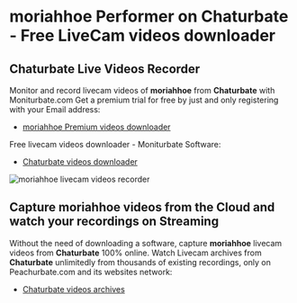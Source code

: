 # moriahhoe Performer on Chaturbate - Free LiveCam videos downloader

## Chaturbate Live Videos Recorder

Monitor and record livecam videos of **moriahhoe** from **Chaturbate** with Moniturbate.com
Get a premium trial for free by just and only registering with your Email address:
* [moriahhoe Premium videos downloader](https://moniturbate.com/request-demo-licence-key.html)

Free livecam videos downloader - Moniturbate Software:
* [Chaturbate videos downloader](https://moniturbate.com/moniturbate-download-software.html)

![moriahhoe livecam videos recorder](https://peachurnet.com/templates/moniturbate-software.png)


## Capture moriahhoe videos from the Cloud and watch your recordings on Streaming

Without the need of downloading a software, capture **moriahhoe** livecam videos from **Chaturbate** 100% online.
Watch Livecam archives from **Chaturbate** unlimitedly from thousands of existing recordings, only on Peachurbate.com and its websites network:
* [Chaturbate videos archives](https://peachurnet.com/)